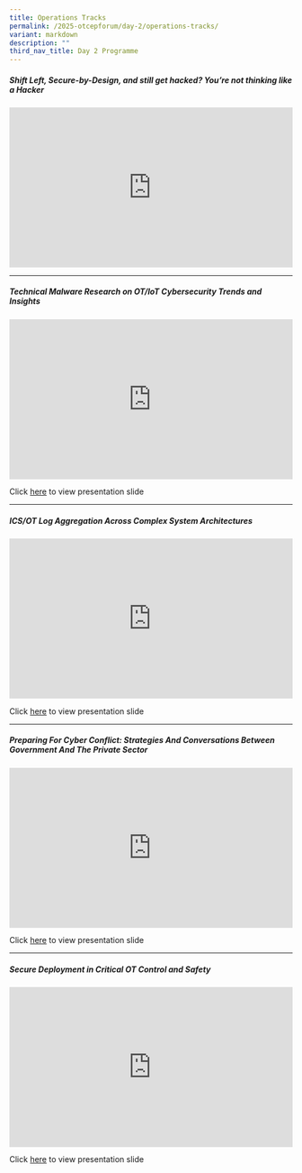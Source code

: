 ```yaml
---
title: Operations Tracks
permalink: /2025-otcepforum/day-2/operations-tracks/
variant: markdown
description: ""
third_nav_title: Day 2 Programme
---
```

<p></p>
<h5><strong>Shift Left, Secure-by-Design, and still get hacked? You’re not thinking like a Hacker
</strong></h5>
<p></p>
<div class="video-container">
<iframe height="315" width="100%" allowfullscreen="true" frameborder="0" src="https://www.youtube.com/embed/XnamfvuWscU?si=QZE0iH-K4rnrk4ij"></iframe>
</div>

<p></p>
<hr>
<p></p>
<h5><strong>Technical Malware Research on OT/IoT Cybersecurity Trends and Insights
</strong></h5>
<p></p>
<div class="video-container">
<iframe height="315" width="100%" allowfullscreen="true" frameborder="0" src="https://www.youtube.com/embed/Hy5yII3V0YU?si=N35TX7L2_B_xx3oy"></iframe>
</div>

Click [here](https://www.dropbox.com/scl/fi/6ecyqh77vriwjry2il9oo/Technical-Malware-Research-on-OT-IoT-Cybersecurity-Trends-and-Insights.pdf?rlkey=frh6ivjonr4mokosp6ecx52e8&amp;st=d2rdodl0&amp;dl=0) to view presentation slide
<p></p>
<hr>
<p></p>
<h5><strong>ICS/OT Log Aggregation Across Complex System Architectures
</strong></h5>
<p></p>
<div class="video-container">
<iframe height="315" width="560" allowfullscreen="true" frameborder="0" src="https://www.youtube.com/embed/drxNAq_kKzo?si=4c0juXAr9STpp2sz"></iframe>
</div>

Click [here](https://www.dropbox.com/scl/fi/xbm0nahx5gw20654kjjzi/ICS-OT-Log-Aggregation-Across-Complex-System-Architectures.pdf?rlkey=zpjxr97djzma05vafqpt3n1k8&amp;st=j4gr4za0&amp;dl=0) to view presentation slide
<p></p>
<hr>
<p></p>
<h5><strong>Preparing For Cyber Conflict: Strategies And Conversations Between Government And The Private Sector
</strong></h5>
<p></p>
<div class="video-container">
<iframe height="315" width="560" allowfullscreen="true" frameborder="0" src="https://www.youtube.com/embed/_MyB82RTmHI?si=tRBwDYLw3GTcpds1"></iframe>
</div>

Click [here](https://www.dropbox.com/scl/fi/jmfj7midjq5zxd1cu4qe2/Preparing-For-Cyber-Conflict-Strategies-And-Conversations-Between-Government-And-The-Private-Sector.pdf?rlkey=0tkv2b1jdw3fykpdmq80nnstp&amp;st=pxtpwmsq&amp;dl=0) to view presentation slide
<p></p>
<hr>
<p></p>
<h5><strong>Secure Deployment in Critical OT Control and Safety
</strong></h5>
<p></p>
<div class="video-container">
<iframe height="315" width="560" allowfullscreen="true" frameborder="0" src="https://www.youtube.com/embed/bhhCpDSorB0?si=gQ741ZkCWZRBhUFg"></iframe>
</div>

Click [here](https://www.dropbox.com/scl/fi/cche6yxd8z8cobk7wamla/Secure-Deployment-in-Critical-OT-Control-and-Safety-AYALA.pdf?rlkey=j0b8qyuc63q2nx5306kzp9g8k&amp;st=go1isyj6&amp;dl=0) to view presentation slide
<p></p>




<style type="text/css"> 
	    .video-container {
      position: relative;
      padding-bottom: 56.25%; /* 16:9 */
      height: 0;
    }
    .video-container iframe {
      position: absolute;
      top: 0;
      left: 0;
      width: 100%;
      height: 100%;
    }
	</style>